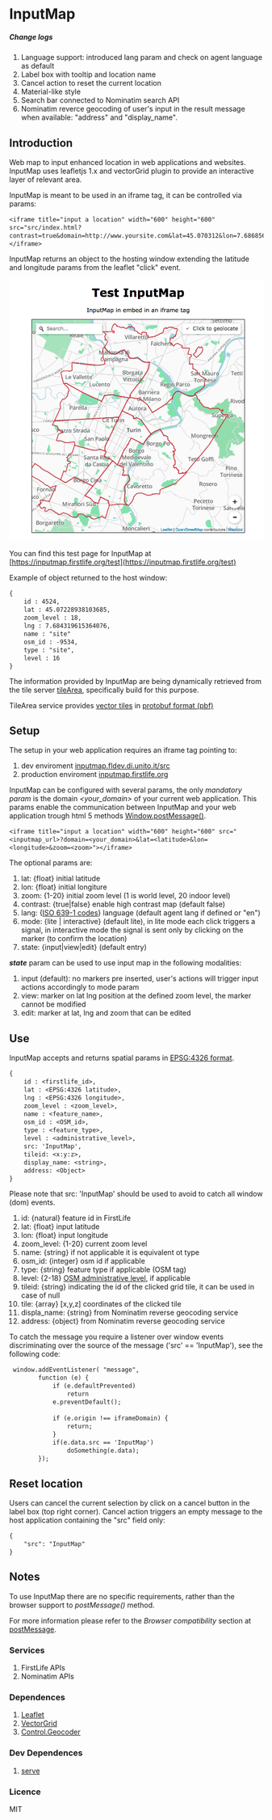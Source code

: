 # InputMap

##### Change logs
1) Language support: introduced lang param and check on agent language as default
2) Label box with tooltip and location name
3) Cancel action to reset the current location
4) Material-like style
5) Search bar connected to Nominatim search API
6) Nominatim reverce geocoding of user's input in the result message when available: "address" and "display_name".


## Introduction

Web map to input enhanced location in web applications and websites.
InputMap uses leafletjs 1.x and vectorGrid plugin to provide an interactive layer of relevant area.

InputMap is meant to be used in an iframe tag, it can be controlled via params:

```
<iframe title="input a location" width="600" height="600" src="src/index.html?contrast=true&domain=http://www.yoursite.com&lat=45.070312&lon=7.686856&zoom=12"></iframe>
```

InputMap returns an object to the hosting window extending the latitude and longitude params from the leaflet "click" event.

[![InputMap test](screenshot.png)](http://inputmap.fldev.di.unito.it)

You can find this test page for InputMap at [https://inputmap.firstlife.org/test](https://inputmap.firstlife.org/test)


Example of object returned to the host window:
```
{
    id : 4524,
    lat : 45.07228938103685,
    zoom_level : 18,
    lng : 7.684319615364076,
    name : "site"
    osm_id : -9534,
    type : "site",
    level : 16
}
```

The information provided by InputMap are being dynamically retrieved from the tile server [tileArea](http://tiles.firstlife.org), specifically build for this purpose.

TileArea service provides [vector tiles](https://github.com/mapbox/vector-tile-spec) in [protobuf format (pbf)](https://developers.google.com/protocol-buffers/docs/encoding)


## Setup
The setup in your web application requires an iframe tag pointing to:

 1. dev enviroment [inputmap.fldev.di.unito.it/src](http://tiles.fldev.di.unito.it/src)
 2. production enviroment [inputmap.firstlife.org](https://inputmap.firstlife.org)

InputMap can be configured with several params, the only *mandatory param* is the domain *<your_domain>* of your current web application.
This params enable the communication between InputMap and your web application trough html 5 methods [Window.postMessage()](https://developer.mozilla.org/en-US/docs/Web/API/Window/postMessage).

```
<iframe title="input a location" width="600" height="600" src="<inputmap_url>?domain=<your_domain>&lat=<latitude>&lon=<longitude>&zoom=<zoom>"></iframe>
```

The optional params are:

1. lat: {float} initial latitude
2. lon: {float} initial longiture
3. zoom: {1-20} initial zoom level (1 is world level, 20 indoor level)
4. contrast: {true|false} enable high contrast map (default false)
5. lang: {[ISO 639-1 codes](https://en.wikipedia.org/wiki/List_of_ISO_639-1_codes)} language (default agent lang if defined or "en") 
6. mode: {lite | interactive} (default lite), in lite mode each click triggers a signal, in interactive mode the signal is sent only by clicking on the marker (to confirm the location)
7. state: {input|view|edit} (default entry)

***state*** param can be used to use input map in the following modalities:
  
  1. input (default): no markers pre inserted, user's actions will trigger input actions accordingly to mode param
  2. view: marker on lat lng position at the defined zoom level, the marker cannot be modified
  3. edit: marker at lat, lng and zoom that can be edited



## Use

InputMap accepts and returns spatial params in [EPSG:4326 format](http://spatialreference.org/ref/epsg/wgs-84/).


```
{
    id : <firstlife_id>,
    lat : <EPSG:4326 latitude>,
    lng : <EPSG:4326 longitude>,
    zoom_level : <zoom_level>,
    name : <feature_name>,
    osm_id : <OSM_id>,
    type : <feature_type>,
    level : <administrative_level>,
    src: 'InputMap',
    tileid: <x:y:z>,
    display_name: <string>,
    address: <Object>
}
```

Please note that src: 'InputMap' should be used to avoid to catch all window (dom) events.

1. id: {natural} feature id in FirstLife
2. lat: {float} input latitude
3. lon: {float} input longitude
4. zoom_level: {1-20} current zoom level
5. name: {string} if not applicable it is equivalent ot type
6. osm_id: {integer} osm id if applicable
7. type: {string} feature type if applicable (OSM tag)
8. level: {2-18} [OSM administrative level](http://wiki.openstreetmap.org/wiki/Tag:boundary%3Dadministrative), if applicable
9. tileid: {string} indicating the id of the clicked grid tile, it can be used in case of null <id>
10. tile: {array} [x,y,z] coordinates of the clicked tile
11. displa_name: {string} from Nominatim reverse geocoding service
12. address: {object} from Nominatim reverse geocoding service

To catch the message you require a listener over window events discriminating over the source of the message ('src' == 'InputMap'), see the following code:

```
 window.addEventListener( "message",
        function (e) {
            if (e.defaultPrevented)
                return
            e.preventDefault();

            if (e.origin !== iframeDomain) {
                return;
            }
            if(e.data.src == 'InputMap')
                doSomething(e.data);
        });
 ```
## Reset location
Users can cancel the current selection by click on a cancel button in the label box (top right corner). Cancel action triggers an empty message to the host application containing the "src" field only:
``` 
{
    "src": "InputMap"
}
```

## Notes
To use InputMap there are no specific requirements, rather than the browser support to *postMessage()* method.

For more information please refer to the *Browser compatibility* section at [postMessage](https://developer.mozilla.org/en-US/docs/Web/API/Window/postMessage).

### Services
1. FirstLife APIs
2. Nominatim APIs

### Dependences
1. [Leaflet](https://github.com/Leaflet/Leaflet)
2. [VectorGrid](https://github.com/Leaflet/Leaflet.VectorGrid)
3. [Control.Geocoder](https://github.com/perliedman/leaflet-control-geocoder)

### Dev Dependences
1. [serve](https://www.npmjs.com/package/serve)


### Licence
MIT